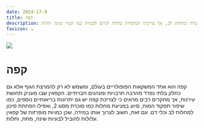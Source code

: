 ```yaml
---
date: 2024-17-9
title: קפה
description: קפה הוא משקה פופולרי שמגביר עירנות ויכול לסייע במניעת מחלות כמו סוכרת ומחלות לב, אך צריכתו המופרזת עלולה לגרום לבעיות כמו קשיי שינה ותלות.
favicon: ☕
---
```


![](img/coffe.jpg)

# קפה

קפה הוא אחד המשקאות הפופולריים בעולם, ומשמש לא רק להמרצת הגוף אלא גם כחלק בלתי נפרד מהרבה תרבויות ומנהגים חברתיים. הקפאין שבו מעניק תחושת עירנות, אך מחקרים רבים מראים כי לצריכת קפה יש גם יתרונות בריאותיים נוספים, כמו שיפור תפקוד המוח, סיוע במניעת מחלות כמו סוכרת מסוג 2, ואפילו הפחתת סיכון למחלות לב וכלי דם. עם זאת, חשוב לצרוך אותו במידה, שכן כמויות מופרזות של קפאין עלולות להוביל לבעיות שינה, מתח, ותלות.

